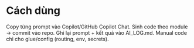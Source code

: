 # Cách dùng
Copy từng prompt vào Copilot/GitHub Copilot Chat.
Sinh code theo module → commit vào repo.
Ghi lại prompt + kết quả vào AI_LOG.md.
Manual code chỉ cho glue/config (routing, env, secrets).

